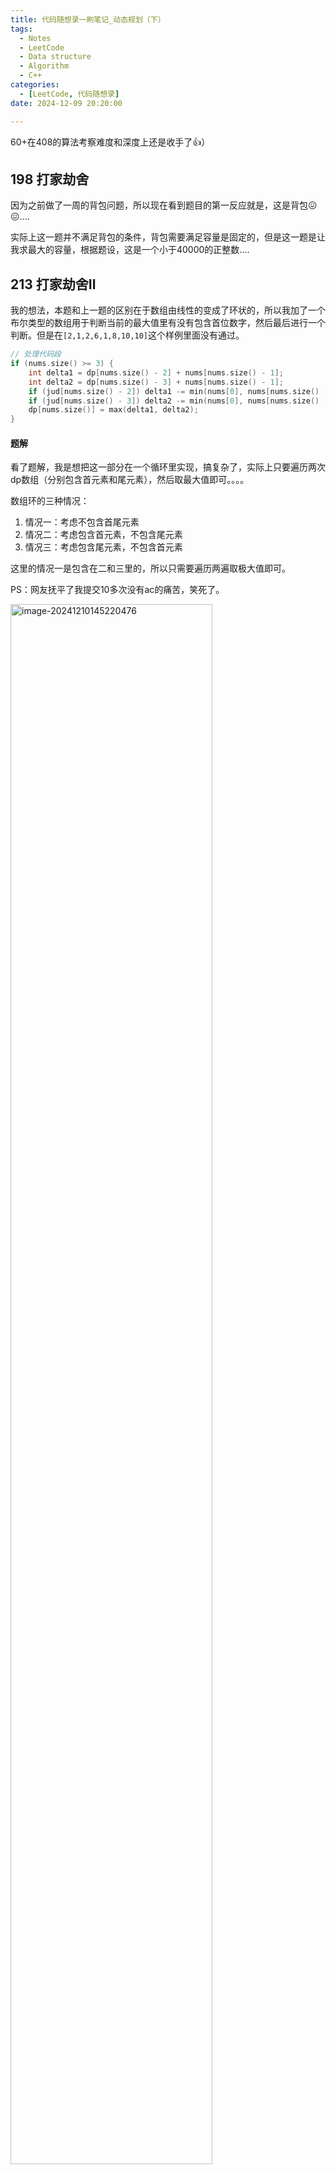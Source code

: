 ```yaml
---
title: 代码随想录一刷笔记_动态规划（下）
tags: 
  - Notes
  - LeetCode
  - Data structure
  - Algorithm
  - C++
categories: 
  - [LeetCode, 代码随想录]
date: 2024-12-09 20:20:00

---
```


60+在408的算法考察难度和深度上还是收手了👍）

<!-- more -->

## 198 打家劫舍

因为之前做了一周的背包问题，所以现在看到题目的第一反应就是，这是背包😖😖....

实际上这一题并不满足背包的条件，背包需要满足容量是固定的，但是这一题是让我求最大的容量，根据题设，这是一个小于40000的正整数....

## 213 打家劫舍Ⅱ

我的想法，本题和上一题的区别在于数组由线性的变成了环状的，所以我加了一个布尔类型的数组用于判断当前的最大值里有没有包含首位数字，然后最后进行一个判断。但是在`[2,1,2,6,1,8,10,10]`这个样例里面没有通过。

```c++
// 处理代码段
if (nums.size() >= 3) {
    int delta1 = dp[nums.size() - 2] + nums[nums.size() - 1];
    int delta2 = dp[nums.size() - 3] + nums[nums.size() - 1];
    if (jud[nums.size() - 2]) delta1 -= min(nums[0], nums[nums.size() - 1]);
    if (jud[nums.size() - 3]) delta2 -= min(nums[0], nums[nums.size() - 1]);
    dp[nums.size()] = max(delta1, delta2);
}
```

#### 题解

看了题解，我是想把这一部分在一个循环里实现，搞复杂了，实际上只要遍历两次dp数组（分别包含首元素和尾元素），然后取最大值即可。。。。

数组环的三种情况：

1. 情况一：考虑不包含首尾元素
2. 情况二：考虑包含首元素，不包含尾元素
3. 情况三：考虑包含尾元素，不包含首元素

这里的情况一是包含在二和三里的，所以只需要遍历两遍取极大值即可。

PS：网友抚平了我提交10多次没有ac的痛苦，笑死了。

<img src="https://pic-poivre.oss-cn-hangzhou.aliyuncs.com/pics/image-20241210145220476.png" alt="image-20241210145220476" style="width:80%;" />

## 337 打家劫舍Ⅲ

第一个想法是，遍历二叉树成一个用前/中/后序排序的数组，然后根据这个数组进行下一步操作，但是演算了一番，似乎不太行得通。

于是乎，就有了第二个想法，使用层序遍历，遍历二叉树成一个二维向量组呢？好像也不太行，只能解决根节点这一层和第二、三层的关系，后面的对应关系就不好找了。

好像还是得在遍历的过程中完成打劫（bushi）

#### 记忆化递归

可以料到，如果使用递归的话大概率是会在一些样例上超时的，所以得要采取一点剪枝策略。

这里就引入了**记忆化递归**的方法。

使用一个map把计算过的结果保存一下，当重复遍历到一个节点时，可以直接复用结果，避免了重复遍历。

#### dp

卡哥定义这里的dp方法为树形dp（亦称为“树形贪心”），但还是逃不出dp五部曲的分析范围！

1. 确定dp数组以及下标的含义

   这里的dp数组容量为2，表示当前偷 & 不偷。

2. 确定递推公式

   数据存储在二叉树中，所以是要在遍历二叉树的过程中进行动规的！

   对当前节点`root`（dp[0]表示不偷，dp[1]表示偷）：

   - 如果不偷这个节点

     ```c++
     int val1 = max(left[0], left[1]) + max(right[0], right[1]);
     ```

     

   - 如果偷这个节点

     ```c++
     int val2 = root->val + dp[0] + dp[1];
     ```

   显然，在计算`root`节点可以偷到的最大金额时，需要知道`root`的两个孩子节点的情况！故，这里需要采用后序遍历的方法递归二叉树！

3. 递归函数如何初始化

   因为是使用后序遍历，所以只需在遍历到二叉树底部时初始化大小为0，容量为2的数组即可。

4. 确定遍历顺序

   由上述可得，使用后序遍历二叉树的方法！

至此，打家劫舍完结力*★,°*:.☆(￣▽￣)/$:*.°★* 。

## 121 买卖股票的最佳时机

试了下双重循环，超时咯！

#### 贪心

简化成了单重循环，记录遍历到当前下标前的所有数值的最小值，然后进行一个比较。

#### dp

第一时间没想到怎么做👉👈

看了下答案，哦，需要使用二维数组啊。然后dp数组的长度就是买卖股票天数的长度，原谅我看到天数定义小于等于10^5的时候不想往这方面考虑了👉👈👉👈

1. 数组下标及其含义

   `dp[i][0]`表示当天持有股票所得最多现金（是个负数，越大越好）

   `dp[i][1]`表示当天不持有股票所得最多现金（是个正数，越大越好）

2. 确定递推公式

   - 对于持有股票

     ```c++
     dp[i][0] = max(-prices[i], dp[i - 1][0]);
     ```

     

   - 对于不持有股票

     ```c++
     dp[i][i] = max(dp[i - 1][1], prices[i] + dp[i - 1][0]);
     ```

3. 如何初始化

   其他都初始化为0，但是我们需要单独考虑一下第一天的情况（因为第一天没有前一天，比较特殊）。

## 122买卖股票的最佳时机Ⅱ

#### 贪心

简单回顾一下使用贪心的做法，遍历整个数组，当当天的股价大于前一天的股价时，买入前一天的股票并在当天卖出（实际上是不可能的），达到局部最优的目的。

#### dp

与上题类似，还是分为买/不买的二维数组。

1. 数组下标及其含义

2. 递推公式

   - 对于买入股票（最多只能持有一股，所以在买入的时候得卖掉）

     考虑当天买入新股票和前些天买入新股票谁亏的少？
   
     ```c++
     dp[i][0] = max(-prices[i] + dp[i - 1][1], dp[i - 1][0]);
     ```

     - 因为可以多次购买，所以需要考虑前面的收益有没有算进去的情况。只能同时购买一股，所以前一天不买入新股票的情况就是当天操作前的最佳收益，这样就算上了之前的操盘（凌乱的理解）。

   - 对于不买入股票
   
     考虑当天卖出股票和前些天卖出股票谁赚的多？

     ```c++
     dp[i][1] = max(prices[i] + dp[i - 1][0], dp[i - 1][1]);
     ```
   
     

## 123 买卖股票的最佳时机Ⅲ

#### 贪心（感觉应该是贪心？）

不难发现，可以把股价分成n个递增序列，然后我们要将他们合成两个差值是最大的，再求和。（不好实现）

聪明的claude给出了一个新思路。

- 对于每一天，计算
  - 在这一天之前完成一次交易能获得的最大利润
  - 在这一天之后完成一次交易能获得的最大利润
- 在所有可能的“分割点”中，找到左右两遍利润之和最大的情况

粗浅的理解一下，分割两边，是因为防止出现重复购买的情况！tql！我的超人claude老师！好大的脑洞！

#### dp

看了视频后，大彻大悟了属于是，卡哥牛逼！~

按照dp五部曲捋一下这一题。

1. dp数组以及下标表示的含义

   这里的买卖股票规矩是至多买两次。将dp数组分为五行，分别表示`没有操作过`、`第一次持有（包含当天买入 & 前一天买入）`、`第一次不持有（卖出力）`、`第二次持有`、`第二次不持有`。

2. 递推公式

   按五种情况分别描述：

   - 没有操作过：畏惧炒股市场，所以一直是0(bushi)

   - 第一次持有，保留最便宜的一支股票

     ```c++
     dp[1][i] = max(dp[0][i - 1] - prices[i], dp[1][i - 1]);
     ```

   - 第一次不持有，保留最赚的一次买卖经历

     ```c++c++
     dp[2][i] = max(dp[1][i - 1] + prices[i], dp[2][i - 1]);
     ```

     

   - 第二次持有，在第一次的基础上操作

     ```c++
     dp[3][i] = max(dp[2][i - 1] - prices[i], dp[3][i - 1]);
     ```

     

   - 第二次不持有，在第二次持有的基础上赚最多

     ```c++
     dp[4][i] = max(dp[3][i - 1] + prices[i], dp[4][i - 1]);
     ```

     

3. 初始化

   理解的方法：虽然说不能同时参与多笔交易，但是我们可以在同一天重复“买入-卖出-买入-卖出”的神金操作。

   ```c++
   dp[0][0] = 0;
   dp[1][0] = -prices[0];
   dp[2][0] = 0;
   dp[3][0] = -prices[0];
   dp[4][0] = 0;123 买卖股票的最佳时机Ⅲ
   ```


## 188 买卖股票的最佳时机Ⅳ

相比`123 买卖股票的最佳时机Ⅲ`，这一题就差在可以交易k次上，把交易次数抽象了，但是思路还是一样滴！

## 309 买卖股票的最佳时机含冷冻期

显然，这一题是要在`121 买卖股票的最佳时机`上附加一个“冷冻期”概念的判定。在某一天不持有（卖出这股）后，后一天不能买进。第一个想法是，遍历过去，找到收入最高的一天（也就是找到差值最大的两天），这一天的后一天判定为冷冻期。

但是！好像最赚的方法还是多操作几次（有点贪心的意思，见好就收，不贪大钱）。

dbq，是我想太简单了ToT（好的，先去把前面两道炒股困难题啃了ヾ(￣▽￣)）

啃完了回来发现还是不会做，你管这叫中等题嘛，明明比前面的两道困难提难呀ToT（）

1. dp数组的下标及其含义

   可以细分为4个状态

   - 状态0：持股
   - 状态1：保持卖出的状态（不包含状态2和3）
   - 状态2：当天卖出
   - 状态3：冷冻期

2. 递推公式

   - 状态0，可以保持前一天持股（状态0），保持卖出后持股（状态1），以及冷冻期过后持股（状态3）

     ```c++
     dp[i][0] = max(dp[i - 1][0], max(dp[i - 1][3] - prices[i], dp[i - 1][1] - prices[i]));
     ```

   - 状态1，可以是保持上一天卖出的状态（状态1），也可以是冷冻期后的状态（状态3）

     ```c++
     dp[i][1] = max(dp[i - 1][1], dp[i - 1][3]);
     ```

   - 状态2，来自持股后卖出（状态0）

     ```c++
     dp[i][2] = dp[i - 1][0] + prices[i];
     ```

   - 状态3，来自卖出后（状态2）

     ```c++
     dp[i][3] = dp[i - 1][2];
     ```

allinall，这一题麻烦在如何划分状态。状态1-3都是属于不持股，如何划分区分冷冻期与冷冻期过后很关键（好难想到。

## 714 买卖股票的最佳时机含手续费

最后一天的炒股之路竟然这么简单嘛（）

#### dp

就是在`122买卖股票的最佳时机Ⅱ`的基础上每次卖出股票后添加一个交小费的操作（递推公式稍微改进一下）

#### 贪心

不要考虑多次交易会导致小费交很多的问题。在做贪心的时候，首当其冲的就是要找局部最优解。

说到局部最优解，那还是和`122买卖股票的最佳时机Ⅱ`一样，**局部最优解就是**找到一个区间里的最小值和最大值（实际上这时候交易的次数就是最少的，焦虑的问题顺带解决了！）

## 300 最长递增子序列

#### 回溯

题目的数组长度是小于等于2500，不回溯了==+

#### dp

按照dp五部曲分析一下（实际上感觉应该`674 最长连续递增序列`的次序交换一下，算法的遍历过程是相通的，而674很容易就能想到）。

1. dp数组的下标及含义

   表示当前数字处于自己子序列中的最大位置

2. dp的推导公式

   遍历到当前位置时，查找这个位置前面所有的比这个数小的节点，然后找到最长的序列。也就是说，我们不用管具体的序列是哪一串。

3. 初始化

   初始化为1即可，即当前最长子序列长度为1。

## 674 最长连续递增序列

#### 贪心

遍历一遍数组，局部最优就是最长的连续递增序列，时间复杂度为O(1)。

#### dp

dp数组下标记录的是当前数字在当前子序列中的排列，然后需要在dp数组中找到最大的记录。

## 718 最长重复子数组

#### 我的做法（dp）

按照dp五部曲叙述一下

1. dp数组的下标及其含义

   我定义dp数组的长度与`nums1`的长度相同，表示以当前字符为起点的最长重复子数组长度。

2. 递推公式

   在另一个数组中找到与当前字符相同的字符位置，然后向后遍历，记录下最长重复子数组的长度。

3. 初始化

   数组初始化为0即可，因为可能会出现当前数字在另一个数组中没有出现的情况。

时间复杂度为O(n^2)

#### 题解（dp）

大体思路果然没有问题，想要降低时间复杂度，就只能考虑用空间换时间的方法了。

## 1143 最长公共子序列

#### 我的做法（dp）

1. dp数组的下标及其含义

   dp数组的长度为`text1.size()`，表示当前最长公共子序列的长度

2. 递推公式

   两层循环嵌套遍历`text1`和`text2`的每一个字符，然后当发现有相同字符的时候向前遍历找到当前最大的数组下标，当前表示数值就为此下标＋1。

问题出在字符串中可能会出现重复的字符，我该如何保证在单次遍历中不会重复添加呢？然后我使用了vector向量用来存储已经遍历过的字符串部分，但是遇到了一个长度分别为210和240的字符串，在双重循环的情况下我还在这个循环里进行了一个查找的操作，好像溢出了。。。。

#### 题解（dp）

还是得空间换时间，使用二维数组啊。。。。
